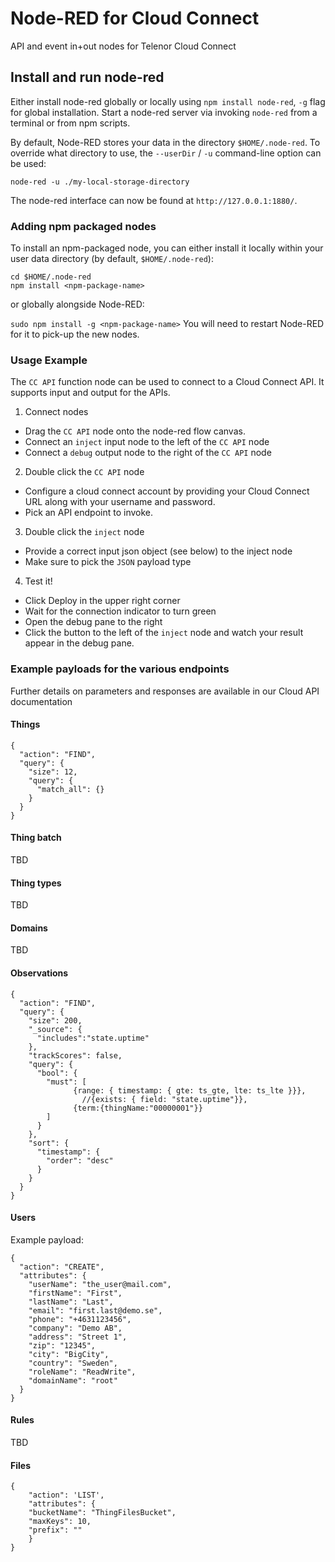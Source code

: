 # Node-RED for Cloud Connect
API and event in+out nodes for Telenor Cloud Connect

## Install and run node-red

Either install node-red globally or locally using `npm install node-red`, `-g` flag for global installation. Start a node-red server via invoking `node-red` from a terminal or from npm scripts.

By default, Node-RED stores your data in the directory `$HOME/.node-red`. To override what directory to use, the `--userDir` / `-u` command-line option can be used:
```
node-red -u ./my-local-storage-directory
```

The node-red interface can now be found at `http://127.0.0.1:1880/`.

### Adding npm packaged nodes

To install an npm-packaged node, you can either install it locally within your user data directory (by default, `$HOME/.node-red`):

```
cd $HOME/.node-red
npm install <npm-package-name>
```
or globally alongside Node-RED:

`sudo npm install -g <npm-package-name>`
You will need to restart Node-RED for it to pick-up the new nodes.


### Usage Example
The `CC API` function node can be used to connect to a Cloud Connect API. It supports input and output for the APIs.

1. Connect nodes
  - Drag the `CC API` node onto the node-red flow canvas.
  - Connect an `inject` input node to the left of the `CC API` node
  - Connect a `debug` output node to the right of the `CC API` node
2. Double click the `CC API` node
  - Configure a cloud connect account by providing your Cloud Connect URL along with your username and password.
  - Pick an API endpoint to invoke.
3. Double click the `inject` node
  - Provide a correct input json object (see below) to the inject node
  - Make sure to pick the `JSON` payload type
4. Test it!
  - Click Deploy in the upper right corner
  - Wait for the connection indicator to turn green
  - Open the debug pane to the right
  - Click the button to the left of the `inject` node and watch your result appear in the debug pane.

### Example payloads for the various endpoints
Further details on parameters and responses are available in our Cloud API documentation

#### Things
```
{
  "action": "FIND",
  "query": {
    "size": 12,
    "query": {
      "match_all": {}
    }
  }
}
```
#### Thing batch
TBD
#### Thing types
TBD
#### Domains
TBD
#### Observations
```
{
  "action": "FIND",
  "query": {
  	"size": 200,
  	"_source": {
      "includes":"state.uptime"
    },
  	"trackScores": false,
  	"query": {
  	  "bool": {
        "must": [
		      {range: { timestamp: { gte: ts_gte, lte: ts_lte }}},
		        //{exists: { field: "state.uptime"}},
		      {term:{thingName:"00000001"}}
        ]
      }
  	},
  	"sort": {
      "timestamp": {
        "order": "desc"
      }
    }
  }
}
```
#### Users

Example payload:
```
{
  "action": "CREATE",
  "attributes": {
    "userName": "the_user@mail.com",
    "firstName": "First",
    "lastName": "Last",
    "email": "first.last@demo.se",
    "phone": "+4631123456",
    "company": "Demo AB",
    "address": "Street 1",
    "zip": "12345",
    "city": "BigCity",
    "country": "Sweden",
    "roleName": "ReadWrite",
    "domainName": "root"
  }
}
```
#### Rules
TBD
#### Files
```
{
	"action": 'LIST',
	"attributes": {
  	"bucketName": "ThingFilesBucket",
  	"maxKeys": 10,
  	"prefix": ""
	}
}
```

